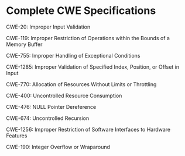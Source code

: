 

# Complete CWE Specifications

CWE-20: Improper Input Validation

CWE-119: Improper Restriction of Operations within the Bounds of a Memory Buffer

CWE-755: Improper Handling of Exceptional Conditions

CWE-1285: Improper Validation of Specified Index, Position, or Offset in Input

CWE-770: Allocation of Resources Without Limits or Throttling

CWE-400: Uncontrolled Resource Consumption

CWE-476: NULL Pointer Dereference

CWE-674: Uncontrolled Recursion

CWE-1256: Improper Restriction of Software Interfaces to Hardware Features

CWE-190: Integer Overflow or Wraparound